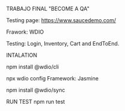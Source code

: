 TRABAJO FINAL "BECOME A QA"

Testing page: https://www.saucedemo.com/

Frawork: WDIO

Testing: Login, Inventory, Cart and EndToEnd.

INTALATION

npm install @wdio/cli

npx wdio config 
Framework: Jasmine

npm install @wdio/sync

RUN TEST 
npm run test
